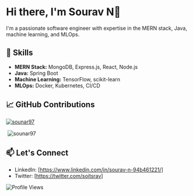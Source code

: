 # Hi there, I'm Sourav N👋

I'm a passionate software engineer with expertise in the MERN stack, Java, machine learning, and MLOps.

## 🚀 Skills
- **MERN Stack:** MongoDB, Express.js, React, Node.js
- **Java:** Spring Boot
- **Machine Learning:** TensorFlow, scikit-learn
- **MLOps:** Docker, Kubernetes, CI/CD

## 📈 GitHub Contributions
<p align="left"> <a href="https://github.com/ryo-ma/github-profile-trophy"><img src="https://github-profile-trophy.vercel.app/?username=sounar97" alt="sounar97" /></a> </p>
<p>&nbsp;<img align="center" src="https://github-readme-stats.vercel.app/api?username=sounar97&count_private=true&show_icons=true&theme=radical" alt="sounar97" /></p>


## 📫 Let's Connect
- LinkedIn: [https://www.linkedin.com/in/sourav-n-94b461221/]
- Twitter: [https://twitter.com/soitsrav]

<!-- Footer -->
![Profile Views](https://komarev.com/ghpvc/?username=sounar97)
